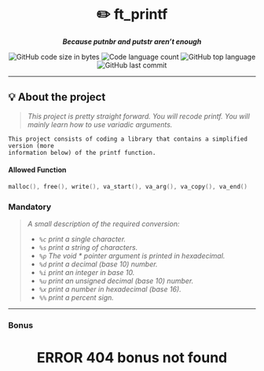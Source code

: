 <h1 align="center">
	✏️ ft_printf
</h1>

<p align="center">
	<b><i>Because putnbr and putstr aren’t enough</i></b><br>
</p>

<p align="center">
	<img alt="GitHub code size in bytes" src="https://img.shields.io/github/languages/code-size/zstenger93/ft_printf?color=lightblue" />
	<img alt="Code language count" src="https://img.shields.io/github/languages/count/zstenger93/ft_printf?color=yellow" />
	<img alt="GitHub top language" src="https://img.shields.io/github/languages/top/zstenger93/ft_printf?color=blue" />
	<img alt="GitHub last commit" src="https://img.shields.io/github/last-commit/zstenger93/ft_printf?color=green" />
</p>

---

## 💡 About the project

> _This project is pretty straight forward. You will recode printf. You will mainly learn how to use variadic arguments._

	This project consists of coding a library that contains a simplified version (more
	information below) of the printf function.

#### Allowed Function

```c
malloc(), free(), write(), va_start(), va_arg(), va_copy(), va_end()
```

### Mandatory

> <i>A small description of the required conversion:
>
> - `%c` print a single character.
> - `%s` print a string of characters.
> - `%p` The void * pointer argument is printed in hexadecimal.
> - `%d` print a decimal (base 10) number.
> - `%i` print an integer in base 10.
> - `%u` print an unsigned decimal (base 10) number.
> - `%x` print a number in hexadecimal (base 16).
> - `%%` print a percent sign.</i>

---

### Bonus

<h1 align="center">
	ERROR 404 bonus not found
</h1>
